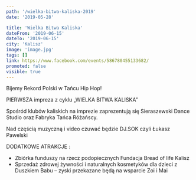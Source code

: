 ```yaml
---
path: '/wielka-bitwa-kaliska-2019'
date: '2019-05-28'

title: 'Wielka Bitwa Kaliska'
dateFrom: '2019-06-15'
dateTo: '2019-06-15'
city: 'Kalisz'
image: 'image.jpg'
tags: []
link: https://www.facebook.com/events/586780455133682/
promoted: false
visible: true
---
```

Bijemy Rekord Polski w Tańcu Hip Hop!

PIERWSZA impreza z cyklu „WIELKA BITWA KALISKA”

Spośród klubów kaliskich na imprezie zaprezentują się Sieraszewski Dance Studio oraz Fabryka Tańca Różańscy.

Nad częścią muzyczną i video czuwać będzie DJ.SOK czyli Łukasz Pawelski


DODATKOWE ATRAKCJE :
- Zbiórka funduszy na rzecz podopiecznych Fundacja Bread of life Kalisz
- Sprzedaż zdrowej żywności i naturalnych kosmetyków dla dzieci z Duszkiem Babu – zyski 
przekazane będą na wsparcie Zoi i Mai